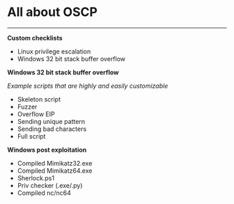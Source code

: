 # All about OSCP

----

**Custom checklists**

- Linux privilege escalation
- Windows 32 bit stack buffer overflow

**Windows 32 bit stack buffer overflow**

*Example scripts that are highly and easily customizable*

- Skeleton script
- Fuzzer
- Overflow EIP
- Sending unique pattern
- Sending bad characters
- Full script

**Windows post exploitation**

- Compiled Mimikatz32.exe
- Compiled Mimikatz64.exe
- Sherlock.ps1
- Priv checker (.exe/.py)
- Compiled nc/nc64
